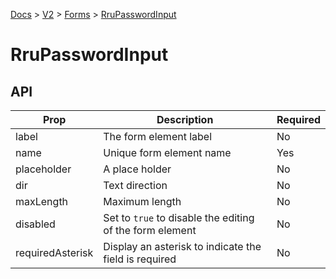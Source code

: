 [Docs](/) > [V2](/docs/v2/get-started) > [Forms](/docs/v2/components/RruForm) > [RruPasswordInput](/docs/v2/components/RruPasswordInput)


# RruPasswordInput

## API

| Prop | Description | Required |
|-|-|-|
| label | The form element label | No |
| name | Unique form element name | Yes |
| placeholder | A place holder | No |
| dir | Text direction | No |
| maxLength | Maximum length | No |
| disabled | Set to `true` to disable the editing of the form element | No |
| requiredAsterisk | Display an asterisk to indicate the field is required | No |

